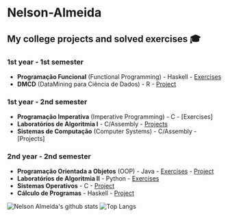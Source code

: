 # Nelson-Almeida 

## My college projects and solved exercises 🎓 
### 1st year - 1st semester 
- **Programação Funcional** (Functional Programming) - Haskell - [Exercises](https://github.com/NelsonAlmeida-18/UniversidadePF) 
- **DMCD** (DataMining para Ciência de Dados) - R - [Project](https://github.com/NelsonAlmeida-18/DMCD)

### 1st year - 2nd semester 
- **Programação Imperativa** (Imperative Programming) - C - [Exercises]
- **Laboratórios de Algoritmia I** - C/Assembly - [Projects](https://github.com/NelsonAlmeida-18/CC-PL-3-G-08)
- **Sistemas de Computação** (Computer Systems) - C/Assembly - [Projects] 

### 2nd year - 2nd semester 
- **Programação Orientada a Objetos** (OOP) - Java - [Exercises](https://github.com/NelsonAlmeida-18/POO) - [Project](https://github.com/NelsonAlmeida-18/POO-Pratico)
- **Laboratórios de Algoritmia II** - Python - [Exercises](https://github.com/NelsonAlmeida-18/LA2)
- **Sistemas Operativos** - C - [Project](https://github.com/NelsonAlmeida-18/SO-Pr-tico)
- **Cálculo de Programas** - Haskell - [Project](https://github.com/NelsonAlmeida-18/CP-Trabalho-Pr-tico)

![Nelson Almeida's github stats](https://github-readme-stats.vercel.app/api?username=NelsonAlmeida-18&show_icons=true&theme=dark)
![Top Langs](https://github-readme-stats.vercel.app/api/top-langs/?username=NelsonAlmeida-18&layout=compact&theme=dark)
